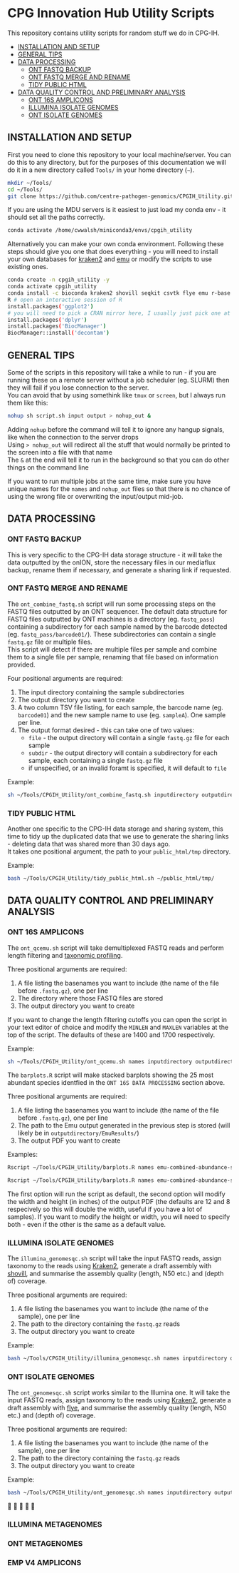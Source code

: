# CPG Innovation Hub Utility Scripts

This repository contains utility scripts for random stuff we do in CPG-IH.  

- [INSTALLATION AND SETUP](#installation-and-setup)
- [GENERAL TIPS](#general-tips)
- [DATA PROCESSING](#data-processing)
    - [ONT FASTQ BACKUP](#ont-fastq-backup)
    - [ONT FASTQ MERGE AND RENAME](#ont-fastq-merge-and-rename)
    - [TIDY PUBLIC HTML](#tidy-public-html)
- [DATA QUALITY CONTROL AND PRELIMINARY ANALYSIS](#data-quality-control-and-preliminary-analysis)
    - [ONT 16S AMPLICONS](#ont-16S-amplicons)
    - [ILLUMINA ISOLATE GENOMES](#illumina-isolate-genomes)
    - [ONT ISOLATE GENOMES](#ont-isolate-genomes)

## INSTALLATION AND SETUP
First you need to clone this repository to your local machine/server. You can do this to any directory, but for the purposes of this documentation we will do it in a new directory called `Tools/` in your home directory (`~`).  

```bash
mkdir ~/Tools/
cd ~/Tools/
git clone https://github.com/centre-pathogen-genomics/CPGIH_Utility.git 
```

If you are using the MDU servers is it easiest to just load my conda env - it should set all the paths correctly.  

```bash
conda activate /home/cwwalsh/miniconda3/envs/cpgih_utility
```

Alternatively you can make your own conda environment. Following these steps should give you one that does everything - you will need to install your own databases for [kraken2](https://benlangmead.github.io/aws-indexes/k2) and [emu](https://github.com/treangenlab/emu) or modify the scripts to use existing ones.  

```bash
conda create -n cpgih_utility -y
conda activate cpgih_utility
conda install -c bioconda kraken2 shovill seqkit csvtk flye emu r-base
R # open an interactive session of R
install.packages('ggplot2')
# you will need to pick a CRAN mirror here, I usually just pick one at random
install.packages('dplyr')
install.packages('BiocManager')
BiocManager::install('decontam')
```

## GENERAL TIPS
Some of the scripts in this repository will take a while to run - if you are running these on a remote server without a job scheduler (eg. SLURM) then they will fail if you lose connection to the server.  
You can avoid that by using somethink like `tmux` or `screen`, but I always run them like this:   

```bash
nohup sh script.sh input output > nohup_out &
```

Adding `nohup` before the command will tell it to ignore any hangup signals, like when the connection to the server drops  
Using `> nohup_out` will redirect all the stuff that would normally be printed to the screen into a file with that name  
The `&` at the end will tell it to run in the background so that you can do other things on the command line  

If you want to run multiple jobs at the same time, make sure you have unique names for the `names` and `nohup_out` files so that there is no chance of using the wrong file or overwriting the input/output mid-job. 

## DATA PROCESSING

### ONT FASTQ BACKUP
This is very specific to the CPG-IH data storage structure - it will take the data outputted by the onION, store the necessary files in our mediaflux backup, rename them if necessary, and generate a sharing link if requested.   

### ONT FASTQ MERGE AND RENAME
The `ont_combine_fastq.sh` script will run some processing steps on the FASTQ files outputted by an ONT sequencer. The default data structure for FASTQ files outputted by ONT machines is a directory (eg. `fastq_pass`) containing a subdirectory for each sample named by the barcode detected (eg. `fastq_pass/barcode01/`). These subdirectories can contain a single `fastq.gz` file or multiple files.  
This script will detect if there are multiple files per sample and combine them to a single file per sample, renaming that file based on information provided.  

Four positional arguments are required:
1. The input directory containing the sample subdirectories
2. The output directory you want to create 
3. A two column TSV file listing, for each sample, the barcode name (eg. `barcode01`) and the new sample name to use (eg. `sampleA`). One sample per line. 
4. The output format desired - this can take one of two values:  
    * `file` - the output directory will contain a single `fastq.gz` file for each sample
    * `subdir` - the output directory will contain a subdirectory for each sample, each containing a single `fastq.gz` file
    * if unspecified, or an invalid foramt is specified, it will default to `file`

Example:
```bash
sh ~/Tools/CPGIH_Utility/ont_combine_fastq.sh inputdirectory outputdirectory renaming.tsv file
```

### TIDY PUBLIC HTML
Another one specific to the CPG-IH data storage and sharing system, this time to tidy up the duplicated data that we use to generate the sharing links - deleting data that was shared more than 30 days ago.  
It takes one positional argument, the path to your `public_html/tmp` directory.  

Example:
```bash
bash ~/Tools/CPGIH_Utility/tidy_public_html.sh ~/public_html/tmp/
```

## DATA QUALITY CONTROL AND PRELIMINARY ANALYSIS

### ONT 16S AMPLICONS 
The `ont_qcemu.sh` script will take demultiplexed FASTQ reads and perform length filtering and [taxonomic profiling](https://github.com/treangenlab/emu).  

Three positional arguments are required:
1. A file listing the basenames you want to include (the name of the file before `.fastq.gz`), one per line
2. The directory where those FASTQ files are stored
3. The output directory you want to create  

If you want to change the length filtering cutoffs you can open the script in your text editor of choice and modify the `MINLEN` and `MAXLEN` variables at the top of the script. The defaults of these are 1400 and 1700 respectively.  

Example:
```bash
sh ~/Tools/CPGIH_Utility/ont_qcemu.sh names inputdirectory outputdirectory
```

The `barplots.R` script will make stacked barplots showing the 25 most abundant species identfied in the `ONT 16S DATA PROCESSING` section above.  

Three positional arguments are required:
1. A file listing the basenames you want to include (the name of the file before `.fastq.gz`), one per line
2. The path to the Emu output generated in the previous step is stored (will likely be in `outputdirectory/EmuResults/`)
3. The output PDF you want to create  

Examples:
```bash
Rscript ~/Tools/CPGIH_Utility/barplots.R names emu-combined-abundance-species.tsv barplot.pdf

Rscript ~/Tools/CPGIH_Utility/barplots.R names emu-combined-abundance-species.tsv barplot.pdf 24 8
```

The first option will run the script as default, the second option will modify the width and height (in inches) of the output PDF (the defaults are 12 and 8 respecively so this will double the width, useful if you have a lot of samples). If you want to modify the height or width, you will need to specify both - even if the other is the same as a default value.  

### ILLUMINA ISOLATE GENOMES
The `illumina_genomesqc.sh` script will take the input FASTQ reads, assign taxonomy to the reads using [Kraken2](https://github.com/DerrickWood/kraken2), generate a draft assembly with [shovill](https://github.com/tseemann/shovill), and summarise the assembly quality (length, N50 etc.) and (depth of) coverage.  

Three positional arguments are required:
1. A file listing the basenames you want to include (the name of the sample), one per line
2. The path to the directory containing the `fastq.gz` reads
3. The output directory you want to create 

Example:
```bash
bash ~/Tools/CPGIH_Utility/illumina_genomesqc.sh names inputdirectory outputdirectory
```

### ONT ISOLATE GENOMES
The `ont_genomesqc.sh` script works similar to the Illumina one. It will take the input FASTQ reads, assign taxonomy to the reads using [Kraken2](https://github.com/DerrickWood/kraken2), generate a draft assembly with [flye](https://github.com/mikolmogorov/Flye), and summarise the assembly quality (length, N50 etc.) and (depth of) coverage.  

Three positional arguments are required:
1. A file listing the basenames you want to include (the name of the sample), one per line
2. The path to the directory containing the `fastq.gz` reads
3. The output directory you want to create 

Example:
```bash
bash ~/Tools/CPGIH_Utility/ont_genomesqc.sh names inputdirectory outputdirectory
```
:construction: :construction: :construction: :construction: :construction:
### ILLUMINA METAGENOMES

### ONT METAGENOMES

### EMP V4 AMPLICONS